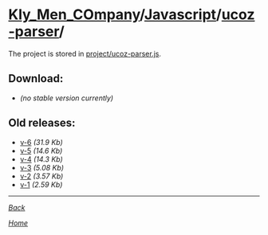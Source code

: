 ﻿# [Kly_Men_COmpany](https://github.com/aleksusklim/Kly_Men_COmpany "Kly_Men_COmpany")/[Javascript](https://github.com/aleksusklim/Kly_Men_COmpany/tree/master/Javascript "Kly_Men_COmpany/Javascript/")/[ucoz-parser](https://github.com/aleksusklim/ucoz-parser "Kly_Men_COmpany/Javascript/ucoz-parser/")/

The project is stored in [project/ucoz-parser.js](./project/ucoz-parser.js).

## Download:

- _(no stable version currently)_

## Old releases:

- [v-6](http://klimaleksus.narod.ru/Files/4/ucoz-parser-6.js) _(31.9 Kb)_
- [v-5](http://klimaleksus.narod.ru/Files/4/ucoz-parser-5.js) _(14.6 Kb)_
- [v-4](http://klimaleksus.narod.ru/Files/4/ucoz-parser-4.js) _(14.3 Kb)_
- [v-3](http://klimaleksus.narod.ru/Files/4/ucoz-parser-3.js) _(5.08 Kb)_
- [v-2](http://klimaleksus.narod.ru/Files/4/ucoz-parser-2.js) _(3.57 Kb)_
- [v-1](http://klimaleksus.narod.ru/Files/4/ucoz-parser-1.js) _(2.59 Kb)_

---

_[Back](https://github.com/aleksusklim/Kly_Men_COmpany/tree/master/Javascript "Kly_Men_COmpany/Javascript/")_

_[Home](https://github.com/aleksusklim/Kly_Men_COmpany "Kly_Men_COmpany")_
